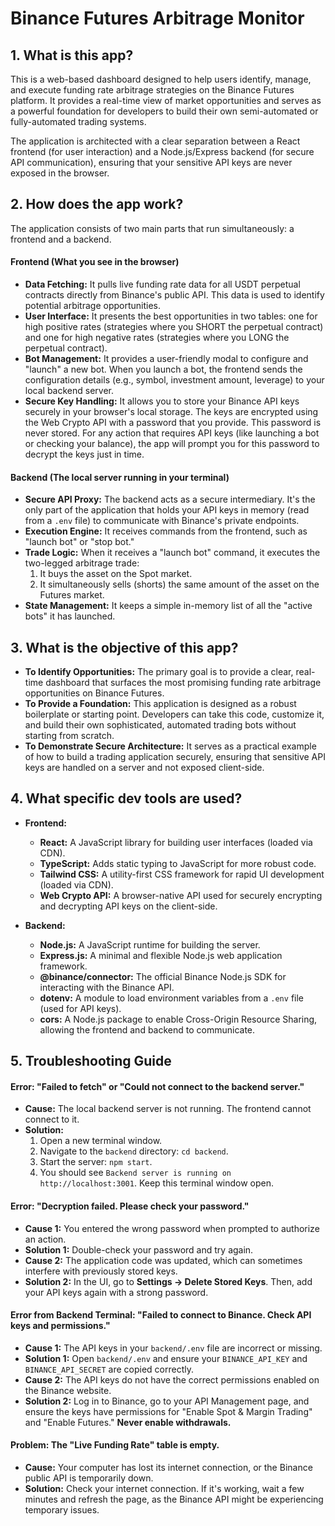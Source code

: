 # Binance Futures Arbitrage Monitor

## 1. What is this app?

This is a web-based dashboard designed to help users identify, manage, and execute funding rate arbitrage strategies on the Binance Futures platform. It provides a real-time view of market opportunities and serves as a powerful foundation for developers to build their own semi-automated or fully-automated trading systems.

The application is architected with a clear separation between a React frontend (for user interaction) and a Node.js/Express backend (for secure API communication), ensuring that your sensitive API keys are never exposed in the browser.

## 2. How does the app work?

The application consists of two main parts that run simultaneously: a frontend and a backend.

#### Frontend (What you see in the browser)
- **Data Fetching:** It pulls live funding rate data for all USDT perpetual contracts directly from Binance's public API. This data is used to identify potential arbitrage opportunities.
- **User Interface:** It presents the best opportunities in two tables: one for high positive rates (strategies where you SHORT the perpetual contract) and one for high negative rates (strategies where you LONG the perpetual contract).
- **Bot Management:** It provides a user-friendly modal to configure and "launch" a new bot. When you launch a bot, the frontend sends the configuration details (e.g., symbol, investment amount, leverage) to your local backend server.
- **Secure Key Handling:** It allows you to store your Binance API keys securely in your browser's local storage. The keys are encrypted using the Web Crypto API with a password that you provide. This password is never stored. For any action that requires API keys (like launching a bot or checking your balance), the app will prompt you for this password to decrypt the keys just in time.

#### Backend (The local server running in your terminal)
- **Secure API Proxy:** The backend acts as a secure intermediary. It's the only part of the application that holds your API keys in memory (read from a `.env` file) to communicate with Binance's private endpoints.
- **Execution Engine:** It receives commands from the frontend, such as "launch bot" or "stop bot."
- **Trade Logic:** When it receives a "launch bot" command, it executes the two-legged arbitrage trade:
    1.  It buys the asset on the Spot market.
    2.  It simultaneously sells (shorts) the same amount of the asset on the Futures market.
- **State Management:** It keeps a simple in-memory list of all the "active bots" it has launched.

## 3. What is the objective of this app?

- **To Identify Opportunities:** The primary goal is to provide a clear, real-time dashboard that surfaces the most promising funding rate arbitrage opportunities on Binance Futures.
- **To Provide a Foundation:** This application is designed as a robust boilerplate or starting point. Developers can take this code, customize it, and build their own sophisticated, automated trading bots without starting from scratch.
- **To Demonstrate Secure Architecture:** It serves as a practical example of how to build a trading application securely, ensuring that sensitive API keys are handled on a server and not exposed client-side.

## 4. What specific dev tools are used?

-   **Frontend:**
    -   **React:** A JavaScript library for building user interfaces (loaded via CDN).
    -   **TypeScript:** Adds static typing to JavaScript for more robust code.
    -   **Tailwind CSS:** A utility-first CSS framework for rapid UI development (loaded via CDN).
    -   **Web Crypto API:** A browser-native API used for securely encrypting and decrypting API keys on the client-side.

-   **Backend:**
    -   **Node.js:** A JavaScript runtime for building the server.
    -   **Express.js:** A minimal and flexible Node.js web application framework.
    -   **@binance/connector:** The official Binance Node.js SDK for interacting with the Binance API.
    -   **dotenv:** A module to load environment variables from a `.env` file (used for API keys).
    -   **cors:** A Node.js package to enable Cross-Origin Resource Sharing, allowing the frontend and backend to communicate.

## 5. Troubleshooting Guide

#### Error: "Failed to fetch" or "Could not connect to the backend server."
-   **Cause:** The local backend server is not running. The frontend cannot connect to it.
-   **Solution:** 
    1. Open a new terminal window.
    2. Navigate to the `backend` directory: `cd backend`.
    3. Start the server: `npm start`.
    4. You should see `Backend server is running on http://localhost:3001`. Keep this terminal window open.

#### Error: "Decryption failed. Please check your password."
-   **Cause 1:** You entered the wrong password when prompted to authorize an action.
-   **Solution 1:** Double-check your password and try again.
-   **Cause 2:** The application code was updated, which can sometimes interfere with previously stored keys.
-   **Solution 2:** In the UI, go to **Settings -> Delete Stored Keys**. Then, add your API keys again with a strong password.

#### Error from Backend Terminal: "Failed to connect to Binance. Check API keys and permissions."
-   **Cause 1:** The API keys in your `backend/.env` file are incorrect or missing.
-   **Solution 1:** Open `backend/.env` and ensure your `BINANCE_API_KEY` and `BINANCE_API_SECRET` are copied correctly.
-   **Cause 2:** The API keys do not have the correct permissions enabled on the Binance website.
-   **Solution 2:** Log in to Binance, go to your API Management page, and ensure the keys have permissions for "Enable Spot & Margin Trading" and "Enable Futures." **Never enable withdrawals.**

#### Problem: The "Live Funding Rate" table is empty.
-   **Cause:** Your computer has lost its internet connection, or the Binance public API is temporarily down.
-   **Solution:** Check your internet connection. If it's working, wait a few minutes and refresh the page, as the Binance API might be experiencing temporary issues.